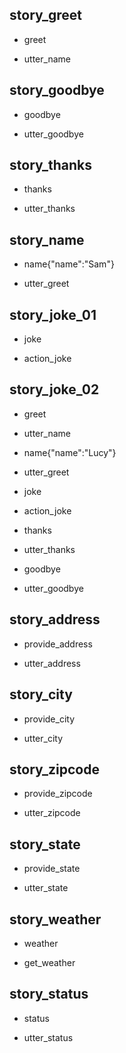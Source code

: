 ## story_greet <!--- The name of the story. It is not mandatory, but useful for debugging. --> 
* greet <!--- User input expressed as intent. In this case it represents users message 'Hello'. --> 
 - utter_name <!--- The response of the chatbot expressed as an action. In this case it represents chatbot's response 'Hello, how can I help?' --> 
 
## story_goodbye
* goodbye
 - utter_goodbye

## story_thanks
* thanks
 - utter_thanks
 
## story_name
* name{"name":"Sam"}
 - utter_greet

## story_joke_01
* joke
 - action_joke

## story_joke_02
* greet
 - utter_name
* name{"name":"Lucy"} <!--- User response with an entity. In this case it represents user message 'My name is Lucy.' --> 
 - utter_greet
* joke
 - action_joke
* thanks
 - utter_thanks
* goodbye
 - utter_goodbye 


 <!--- New Stories related to simple bot -->

## story_address
* provide_address
 - utter_address

## story_city
* provide_city
 - utter_city

## story_zipcode
* provide_zipcode
 - utter_zipcode

## story_state
* provide_state
 - utter_state

## story_weather
* weather
 - get_weather

## story_status
* status
 - utter_status